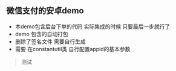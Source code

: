 ## 微信支付的安卓demo
* 本demo包含后台下单的代码 实际集成的时候 只要最后一步就行了
* demo 包含的自动打包
* 删除了签名文件 需要自行生成
* 需要 在constantutil类 自行配置appid的基本参数
> 测试
